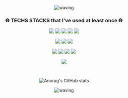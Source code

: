<div align="center">
 
![waving](https://capsule-render.vercel.app/api?type=waving&height=250&text=Hi&#44;&#32;I&#39;m&#32;Hyerim&#33;&fontAlign=50&fontAlignY=40&color=gradient&customColorList=1)

<h3 align="center">🌐 TECHS STACKS that I've used at least once 🌐 </h3>

![](https://img.shields.io/badge/-Java-007396?style=flat-square&logo=java&logoColor=white) ![](https://img.shields.io/badge/-Spring-6DB33F?style=flat-square&logo=spring&logoColor=white) ![](https://img.shields.io/badge/-SpringBoot-6DB33F?style=flat-square&logo=springboot&logoColor=white) ![](https://img.shields.io/badge/-Node.js-339933?style=flat-square&logo=node.js&logoColor=white) ![](https://img.shields.io/badge/-Python-3776AB?style=flat-square&logo=python&logoColor=white)
 
![](https://img.shields.io/badge/-Oracle-F80000?style=flat-square&logo=oracle&logoColor=white) ![](https://img.shields.io/badge/-MySQL-4479A1?style=flat-square&logo=MySQL&logoColor=white) ![](https://img.shields.io/badge/-MongoDB-47A248?style=flat-square&logo=MongoDB&logoColor=white)
 
![](https://img.shields.io/badge/-HTML5-E34F26?style=flat-square&logo=css3&logoColor=white) ![](https://img.shields.io/badge/-CSS3-1572B6?style=flat-square&logo=css3&logoColor=white) ![](https://img.shields.io/badge/-Javascript-yellow?style=flat-square&logo=javascript&logoColor=white) ![](https://img.shields.io/badge/-React-61DAFB?style=flat-square&logo=react&logoColor=white)
 
![](https://img.shields.io/badge/-Git-F05032?style=flat-square&logo=Git&logoColor=white)
 
<br>
 
![Anurag's GitHub stats](https://github-readme-stats.vercel.app/api?username=Hyerim926&show_icons=true&theme=buefy&count_private=true)

![waving](https://capsule-render.vercel.app/api?section=footer&type=waving&color=gradient&customColorList=1)
 
</div>
